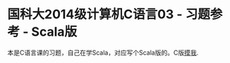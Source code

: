 # 国科大2014级计算机C语言03 - 习题参考 - Scala版 #

本是C语言课的习题，自己在学Scala，对应写个Scala版的。C版[摸我](https://github.com/qzan9/PPPuC03).

